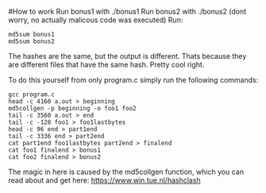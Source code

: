 #How to work
Run bonus1 with ./bonus1
Run bonus2 with ./bonus2 (dont worry, no actually malicous code was executed)
Run:
```
md5sum bonus1
md5sum bonus2
```
The hashes are the same, but the output is different. Thats because they are different files that have the same hash.
Pretty cool right.

To do this yourself from only program.c simply run the following commands:
```
gcc program.c
head -c 4160 a.out > beginning
md5collgen -p beginning -o foo1 foo2
tail -c 3560 a.out > end
tail -c -128 foo1 > foo1lastbytes
head -c 96 end > part1end
tail -c 3336 end > part2end
cat part1end foo1lastbytes part2end > finalend
cat foo1 finalend > bonus1
cat foo2 finalend > bonus2
```
The magic in here is caused by the md5collgen function, which you can read about and get here: https://www.win.tue.nl/hashclash

